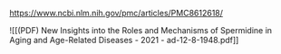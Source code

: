 
https://www.ncbi.nlm.nih.gov/pmc/articles/PMC8612618/

![[(PDF) New Insights into the Roles and Mechanisms of Spermidine in Aging and Age-Related Diseases - 2021 - ad-12-8-1948.pdf]]